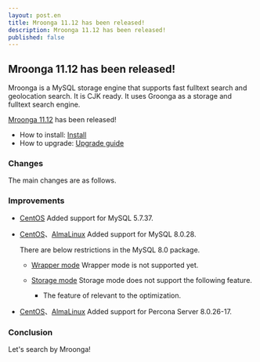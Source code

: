 ```yaml
---
layout: post.en
title: Mroonga 11.12 has been released!
description: Mroonga 11.12 has been released!
published: false
---
```


## Mroonga 11.12 has been released!

Mroonga is a MySQL storage engine that supports fast fulltext search
and geolocation search. It is CJK ready. It uses Groonga as a storage
and fulltext search engine.

[Mroonga 11.12](/docs/news.html#release-11-12) has been released!

* How to install: [Install](/docs/install.html)
* How to upgrade: [Upgrade guide](/docs/upgrade.html)

### Changes

The main changes are as follows.

### Improvements

* [CentOS](/docs/install/centos.html) Added support for MySQL 5.7.37.

* [CentOS](/docs/install/centos.html)、[AlmaLinux](/docs/install/almalinux.html) Added support for MySQL 8.0.28.

  There are below restrictions in the MySQL 8.0 package.

    * [Wrapper mode](/docs/tutorial/wrapper.html) Wrapper mode is not supported yet.

    * [Storage mode](/docs/tutorial/storage.html) Storage mode does not support the following feature.

      * The feature of relevant to the optimization.

* [CentOS](/docs/install/centos.html)、[AlmaLinux](/docs/install/almalinux.html) Added support for Percona Server 8.0.26-17.

### Conclusion

Let's search by Mroonga!
